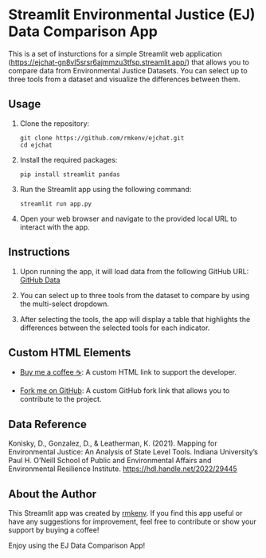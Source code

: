 
# Streamlit Environmental Justice (EJ) Data Comparison App

This is a set of insturctions for a simple Streamlit web application (https://ejchat-gn8vl5srsr6ajmmzu3tfsp.streamlit.app/) that allows you to compare data from Environmental Justice Datasets. You can select up to three tools from a dataset and visualize the differences between them.

## Usage

1. Clone the repository:
   ```
   git clone https://github.com/rmkenv/ejchat.git
   cd ejchat
   ```

2. Install the required packages:
   ```
   pip install streamlit pandas
   ```

3. Run the Streamlit app using the following command:
   ```
   streamlit run app.py
   ```

4. Open your web browser and navigate to the provided local URL to interact with the app.

## Instructions

1. Upon running the app, it will load data from the following GitHub URL:
   [GitHub Data](https://raw.githubusercontent.com/rmkenv/ejchat/main/ejmatrix_cleaned.csv)

2. You can select up to three tools from the dataset to compare by using the multi-select dropdown.

3. After selecting the tools, the app will display a table that highlights the differences between the selected tools for each indicator.

## Custom HTML Elements

- [Buy me a coffee ☕](https://www.buymeacoffee.com/kmetzrm): A custom HTML link to support the developer.

- [Fork me on GitHub](https://github.com/rmkenv/ejchat/tree/main): A custom GitHub fork link that allows you to contribute to the project.


## Data Reference
Konisky, D., Gonzalez, D., & Leatherman, K. (2021). Mapping for Environmental Justice: An Analysis of State Level Tools. Indiana University’s Paul H. O’Neill School of Public and Environmental Affairs and Environmental Resilience Institute. https://hdl.handle.net/2022/29445


## About the Author

This Streamlit app was created by [rmkenv](https://github.com/rmkenv). If you find this app useful or have any suggestions for improvement, feel free to contribute or show your support by buying a coffee!

Enjoy using the EJ Data Comparison App!












